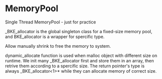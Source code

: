 # MemoryPool
Single Thread MemoryPool - just for practice

_BKE_allocator is the global singleton class for a fixed-size memory pool, and BKE_allocator is a wrapper for spercific type.

Allow manually shrink to free the memory to system.

dynamic_allocate function is used when malloc object with different size on runtime. We init many _BKE_allocator first and store them in an array, then retrive them according to a spercific size. The return pointer's type is always _BKE_allocator<1>* while they can allocate memory of correct size.